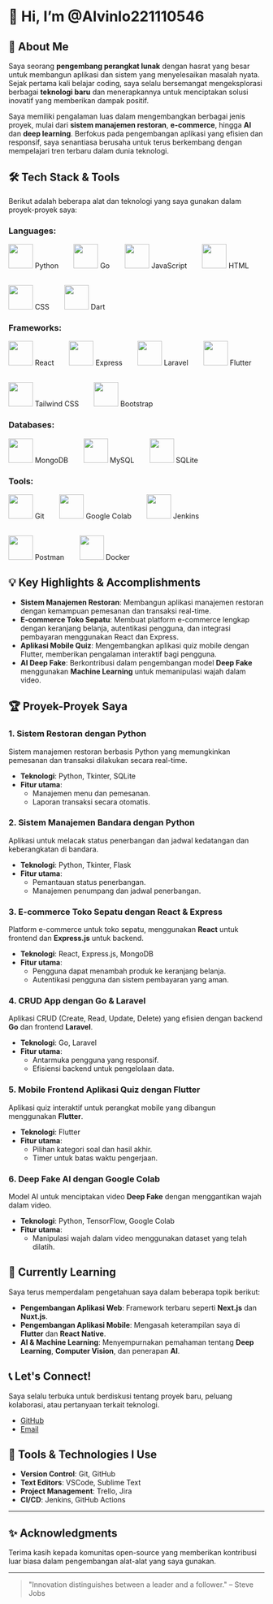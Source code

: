 # 👋 Hi, I’m @Alvinlo221110546

## 🚀 About Me
Saya seorang **pengembang perangkat lunak** dengan hasrat yang besar untuk membangun aplikasi dan sistem yang menyelesaikan masalah nyata. Sejak pertama kali belajar coding, saya selalu bersemangat mengeksplorasi berbagai **teknologi baru** dan menerapkannya untuk menciptakan solusi inovatif yang memberikan dampak positif.

Saya memiliki pengalaman luas dalam mengembangkan berbagai jenis proyek, mulai dari **sistem manajemen restoran**, **e-commerce**, hingga **AI** dan **deep learning**. Berfokus pada pengembangan aplikasi yang efisien dan responsif, saya senantiasa berusaha untuk terus berkembang dengan mempelajari tren terbaru dalam dunia teknologi.

## 🛠️ Tech Stack & Tools
Berikut adalah beberapa alat dan teknologi yang saya gunakan dalam proyek-proyek saya:

### **Languages**:
<div style="display: flex; align-items: center; gap: 30px; flex-wrap: wrap;">
  <div style="text-align: center;">
    <img src="https://img.icons8.com/color/48/000000/python.png" style="width: 48px; height: 48px;" /> 
    <span>Python</span>
  </div>
  <div style="text-align: center;">
    <img src="https://img.icons8.com/color/48/000000/go.png" style="width: 48px; height: 48px;" /> 
    <span>Go</span>
  </div>
  <div style="text-align: center;">
    <img src="https://img.icons8.com/color/48/000000/javascript.png" style="width: 48px; height: 48px;" /> 
    <span>JavaScript</span>
  </div>
  <div style="text-align: center;">
    <img src="https://img.icons8.com/color/48/000000/html-5.png" style="width: 48px; height: 48px;" /> 
    <span>HTML</span>
  </div>
  <div style="text-align: center;">
    <img src="https://img.icons8.com/color/48/000000/css3.png" style="width: 48px; height: 48px;" /> 
    <span>CSS</span>
  </div>
  <div style="text-align: center;">
    <img src="https://img.icons8.com/color/48/000000/dart.png" style="width: 48px; height: 48px;" /> 
    <span>Dart</span>
  </div>
</div>

### **Frameworks**:
<div style="display: flex; align-items: center; gap: 30px; flex-wrap: wrap;">
  <div style="text-align: center;">
    <img src="https://img.icons8.com/color/48/000000/react-native.png" style="width: 48px; height: 48px;" />
    <span>React</span>
  </div>
  <div style="text-align: center;">
    <img src="https://img.icons8.com/color/48/000000/express.png" style="width: 48px; height: 48px;" />
    <span>Express</span>
  </div>
  <div style="text-align: center;">
    <img src="https://img.icons8.com/color/48/000000/laravel.png" style="width: 48px; height: 48px;" />
    <span>Laravel</span>
  </div>
  <div style="text-align: center;">
    <img src="https://img.icons8.com/color/48/000000/flutter.png" style="width: 48px; height: 48px;" />
    <span>Flutter</span>
  </div>
  <div style="text-align: center;">
    <img src="https://img.icons8.com/color/48/000000/tailwind-css.png" style="width: 48px; height: 48px;" />
    <span>Tailwind CSS</span>
  </div>
  <div style="text-align: center;">
    <img src="https://img.icons8.com/color/48/000000/bootstrap.png" style="width: 48px; height: 48px;" />
    <span>Bootstrap</span>
  </div>
</div>

### **Databases**:
<div style="display: flex; align-items: center; gap: 30px; flex-wrap: wrap;">
  <div style="text-align: center;">
    <img src="https://img.icons8.com/color/48/000000/mongodb.png" style="width: 48px; height: 48px;" /> 
    <span>MongoDB</span>
  </div>
  <div style="text-align: center;">
    <img src="https://img.icons8.com/color/48/000000/mysql.png" style="width: 48px; height: 48px;" />
    <span>MySQL</span>
  </div>
  <div style="text-align: center;">
    <img src="https://img.icons8.com/color/48/000000/sqlite.png" style="width: 48px; height: 48px;" />
    <span>SQLite</span>
  </div>
</div>

### **Tools**:
<div style="display: flex; align-items: center; gap: 30px; flex-wrap: wrap;">
  <div style="text-align: center;">
    <img src="https://img.icons8.com/color/48/000000/git.png" style="width: 48px; height: 48px;" />
    <span>Git</span>
  </div>
  <div style="text-align: center;">
    <img src="https://img.icons8.com/color/48/000000/google-colab.png" style="width: 48px; height: 48px;" />
    <span>Google Colab</span>
  </div>
  <div style="text-align: center;">
    <img src="https://img.icons8.com/color/48/000000/jenkins.png" style="width: 48px; height: 48px;" />
    <span>Jenkins</span>
  </div>
  <div style="text-align: center;">
    <img src="https://img.icons8.com/color/48/000000/postman.png" style="width: 48px; height: 48px;" />
    <span>Postman</span>
  </div>
  <div style="text-align: center;">
    <img src="https://img.icons8.com/color/48/000000/docker.png" style="width: 48px; height: 48px;" />
    <span>Docker</span>
  </div>
</div>

## 💡 Key Highlights & Accomplishments
- **Sistem Manajemen Restoran**: Membangun aplikasi manajemen restoran dengan kemampuan pemesanan dan transaksi real-time.
- **E-commerce Toko Sepatu**: Membuat platform e-commerce lengkap dengan keranjang belanja, autentikasi pengguna, dan integrasi pembayaran menggunakan React dan Express.
- **Aplikasi Mobile Quiz**: Mengembangkan aplikasi quiz mobile dengan Flutter, memberikan pengalaman interaktif bagi pengguna.
- **AI Deep Fake**: Berkontribusi dalam pengembangan model **Deep Fake** menggunakan **Machine Learning** untuk memanipulasi wajah dalam video.

## 🏆 Proyek-Proyek Saya

### 1. **Sistem Restoran dengan Python**
Sistem manajemen restoran berbasis Python yang memungkinkan pemesanan dan transaksi dilakukan secara real-time.
- **Teknologi**: Python, Tkinter, SQLite
- **Fitur utama**:
  - Manajemen menu dan pemesanan.
  - Laporan transaksi secara otomatis.

### 2. **Sistem Manajemen Bandara dengan Python**
Aplikasi untuk melacak status penerbangan dan jadwal kedatangan dan keberangkatan di bandara.
- **Teknologi**: Python, Tkinter, Flask
- **Fitur utama**:
  - Pemantauan status penerbangan.
  - Manajemen penumpang dan jadwal penerbangan.

### 3. **E-commerce Toko Sepatu dengan React & Express**
Platform e-commerce untuk toko sepatu, menggunakan **React** untuk frontend dan **Express.js** untuk backend.
- **Teknologi**: React, Express.js, MongoDB
- **Fitur utama**:
  - Pengguna dapat menambah produk ke keranjang belanja.
  - Autentikasi pengguna dan sistem pembayaran yang aman.

### 4. **CRUD App dengan Go & Laravel**
Aplikasi CRUD (Create, Read, Update, Delete) yang efisien dengan backend **Go** dan frontend **Laravel**.
- **Teknologi**: Go, Laravel
- **Fitur utama**:
  - Antarmuka pengguna yang responsif.
  - Efisiensi backend untuk pengelolaan data.

### 5. **Mobile Frontend Aplikasi Quiz dengan Flutter**
Aplikasi quiz interaktif untuk perangkat mobile yang dibangun menggunakan **Flutter**.
- **Teknologi**: Flutter
- **Fitur utama**:
  - Pilihan kategori soal dan hasil akhir.
  - Timer untuk batas waktu pengerjaan.

### 6. **Deep Fake AI dengan Google Colab**
Model AI untuk menciptakan video **Deep Fake** dengan menggantikan wajah dalam video.
- **Teknologi**: Python, TensorFlow, Google Colab
- **Fitur utama**:
  - Manipulasi wajah dalam video menggunakan dataset yang telah dilatih.

## 🌱 Currently Learning
Saya terus memperdalam pengetahuan saya dalam beberapa topik berikut:
- **Pengembangan Aplikasi Web**: Framework terbaru seperti **Next.js** dan **Nuxt.js**.
- **Pengembangan Aplikasi Mobile**: Mengasah keterampilan saya di **Flutter** dan **React Native**.
- **AI & Machine Learning**: Menyempurnakan pemahaman tentang **Deep Learning**, **Computer Vision**, dan penerapan **AI**.

## 📞 Let's Connect!
Saya selalu terbuka untuk berdiskusi tentang proyek baru, peluang kolaborasi, atau pertanyaan terkait teknologi.

- [GitHub](https://github.com/Alvinlo221110546)
- [Email](mailto:alvin.lo2005@gmail.com)

## 🔧 Tools & Technologies I Use
- **Version Control**: Git, GitHub
- **Text Editors**: VSCode, Sublime Text
- **Project Management**: Trello, Jira
- **CI/CD**: Jenkins, GitHub Actions

---

## ✨ Acknowledgments
Terima kasih kepada komunitas open-source yang memberikan kontribusi luar biasa dalam pengembangan alat-alat yang saya gunakan.

---

> "Innovation distinguishes between a leader and a follower." – Steve Jobs
